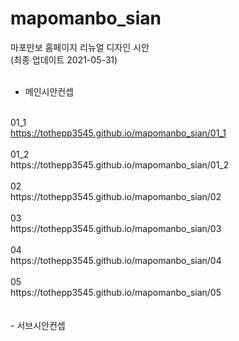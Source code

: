 # mapomanbo_sian

마포만보 홈페이지 리뉴얼 디자인 시안
<br>(최종 업데이트 2021-05-31)
<br><br>
- 메인시안컨셉
<br>
01_1
<br>
<a href="https://tothepp3545.github.io/mapomanbo_sian/01_1" target="_blank">https://tothepp3545.github.io/mapomanbo_sian/01_1</a>
<br><br>
01_2
<br>
https://tothepp3545.github.io/mapomanbo_sian/01_2
<br><br>
02
<br>
https://tothepp3545.github.io/mapomanbo_sian/02
<br><br>
03
<br>
https://tothepp3545.github.io/mapomanbo_sian/03
<br><br>
04
<br>
https://tothepp3545.github.io/mapomanbo_sian/04
<br><br>
05
<br>
https://tothepp3545.github.io/mapomanbo_sian/05
<br><br><br>
- 서브시안컨셉
